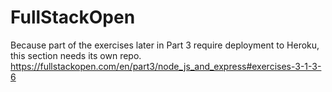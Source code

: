 # FullStackOpen

Because part of the exercises later in Part 3 require deployment to Heroku, this section needs its own repo. 
https://fullstackopen.com/en/part3/node_js_and_express#exercises-3-1-3-6
